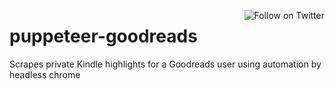 <p>
  <a href="https://twitter.com/intent/follow?screen_name=hadynz"><img align="right" src="https://img.shields.io/twitter/follow/hadynz.svg?style=social&label=Follow%20@hadynz" alt="Follow on Twitter"></a>
</p>

# puppeteer-goodreads

Scrapes private Kindle highlights for a Goodreads user using automation by headless chrome
